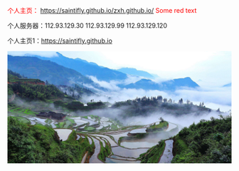 <span style="color: red">个人主页：</span> https://saintifly.github.io/zxh.github.io/
<span style="color: red"> Some red text </span>

个人服务器：112.93.129.30 112.93.129.99 112.93.129.120

个人主页1：https://saintifly.github.io

![个人图片](https://github.com/saintifly/zxh.github.io/raw/master/Screenshots/timg.jpg)
